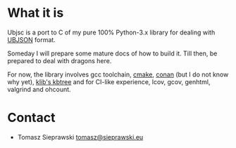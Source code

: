 What it is
==========

Ubjsc is a port to C of my pure 100% Python-3.x library for dealing with [UBJSON](http://ubjson.org/) format.

Someday I will prepare some mature docs of how to build it. Till then, be prepared to deal with dragons here.

For now, the library involves gcc toolchain, [cmake](https://cmake.org/), [conan](https://conan.io/) (but I do not know why yet), [klib's kbtree](http://attractivechaos.github.io/klib/) and for CI-like experience, lcov, gcov, genhtml, valgrind and ohcount.

Contact
=======

* Tomasz Sieprawski <tomasz@sieprawski.eu>

